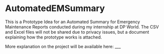 # AutomatedEMSummary
This is a Prototype Idea for an Automated Summary for Emergency Maintenance Reports conducted during my internship at DP World. 
The CSV and Excel files will not be shared due to privacy issues, but a document explaining how the prototype works is attached. 

More explanation on the project will be available here: ___
